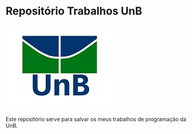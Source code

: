 # Repositório Trabalhos UnB

![Logo da UnB](./UnBlogo.png)

Este repositório serve para salvar os meus trabalhos de programação da UnB.
